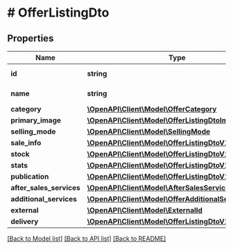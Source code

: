 # # OfferListingDto

## Properties

Name | Type | Description | Notes
------------ | ------------- | ------------- | -------------
**id** | **string** | The offer ID. | [optional] 
**name** | **string** | The title of the offer. | [optional] 
**category** | [**\OpenAPI\Client\Model\OfferCategory**](OfferCategory.md) |  | [optional] 
**primary_image** | [**\OpenAPI\Client\Model\OfferListingDtoImage**](OfferListingDtoImage.md) |  | [optional] 
**selling_mode** | [**\OpenAPI\Client\Model\SellingMode**](SellingMode.md) |  | [optional] 
**sale_info** | [**\OpenAPI\Client\Model\OfferListingDtoV1SaleInfo**](OfferListingDtoV1SaleInfo.md) |  | [optional] 
**stock** | [**\OpenAPI\Client\Model\OfferListingDtoV1Stock**](OfferListingDtoV1Stock.md) |  | [optional] 
**stats** | [**\OpenAPI\Client\Model\OfferListingDtoV1Stats**](OfferListingDtoV1Stats.md) |  | [optional] 
**publication** | [**\OpenAPI\Client\Model\OfferListingDtoV1Publication**](OfferListingDtoV1Publication.md) |  | [optional] 
**after_sales_services** | [**\OpenAPI\Client\Model\AfterSalesServices**](AfterSalesServices.md) |  | [optional] 
**additional_services** | [**\OpenAPI\Client\Model\OfferAdditionalServices**](OfferAdditionalServices.md) |  | [optional] 
**external** | [**\OpenAPI\Client\Model\ExternalId**](ExternalId.md) |  | [optional] 
**delivery** | [**\OpenAPI\Client\Model\OfferListingDtoV1Delivery**](OfferListingDtoV1Delivery.md) |  | [optional] 

[[Back to Model list]](../../README.md#documentation-for-models) [[Back to API list]](../../README.md#documentation-for-api-endpoints) [[Back to README]](../../README.md)


